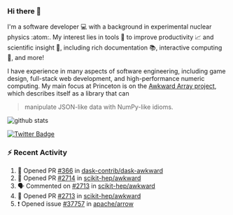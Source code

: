 ### Hi there 👋 

I'm a software developer 💻 with a background in experimental nuclear physics :atom:. My interest lies in tools :wrench: to improve productivity :chart_with_upwards_trend: and scientific insight :telescope:, including rich documentation 📚, interactive computing 🧮, and more! 

I have experience in many aspects of software engineering, including game design, full-stack web development, and high-performance numeric computing. My main focus at Princeton is on the [Awkward Array project](awkward-array.org/), which describes itself as a library that can 
> manipulate JSON-like data with NumPy-like idioms.

![github stats](https://github-readme-stats.vercel.app/api?username=agoose77&show_icons=true&hide_rank=true&hide_title=true&bg_color=30,e76445,904e95&text_color=efe3ec&icon_color=efe3ec)
<!--
**agoose77/agoose77** is a ✨ _special_ ✨ repository because its `README.md` (this file) appears on your GitHub profile.

Here are some ideas to get you started:

- 🔭 I’m currently working on ...
- 🌱 I’m currently learning ...
- 👯 I’m looking to collaborate on ...
- 🤔 I’m looking for help with ...
- 💬 Ask me about ...
- 📫 How to reach me: ...
- 😄 Pronouns: ...
- ⚡ Fun fact: ...
-->

[![Twitter Badge](https://img.shields.io/twitter/follow/agoose77?style=flat-square&logo=Twitter&logoColor=white&color=cornflowerblue)](https://twitter.com/agoose77)

### :zap: Recent Activity

<!--START_SECTION:activity-->
1. 💪 Opened PR [#366](https://github.com/dask-contrib/dask-awkward/pull/366) in [dask-contrib/dask-awkward](https://github.com/dask-contrib/dask-awkward)
2. 💪 Opened PR [#2714](https://github.com/scikit-hep/awkward/pull/2714) in [scikit-hep/awkward](https://github.com/scikit-hep/awkward)
3. 🗣 Commented on [#2713](https://github.com/scikit-hep/awkward/pull/2713#issuecomment-1722511087) in [scikit-hep/awkward](https://github.com/scikit-hep/awkward)
4. 💪 Opened PR [#2713](https://github.com/scikit-hep/awkward/pull/2713) in [scikit-hep/awkward](https://github.com/scikit-hep/awkward)
5. ❗ Opened issue [#37757](https://github.com/apache/arrow/issues/37757) in [apache/arrow](https://github.com/apache/arrow)
<!--END_SECTION:activity-->
